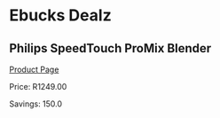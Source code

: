 
# Ebucks Dealz
## Philips SpeedTouch ProMix Blender
[Product Page](https://www.ebucks.com/web/shop/productSelected.do?prodId=996866084&catId=704987863)

Price: R1249.00

Savings: 150.0


	